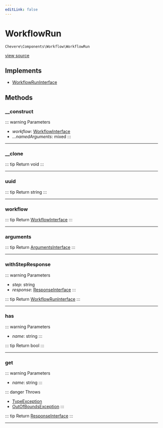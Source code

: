 ```yaml
---
editLink: false
---
```


# WorkflowRun

`Chevere\Components\Workflow\WorkflowRun`

[view source](https://github.com/chevere/chevere/blob/master/src/Chevere/Components/Workflow/WorkflowRun.php)

## Implements

- [WorkflowRunInterface](../../Interfaces/Workflow/WorkflowRunInterface.md)

## Methods

### __construct

::: warning Parameters
- *workflow*: [WorkflowInterface](../../Interfaces/Workflow/WorkflowInterface.md)
- *...namedArguments*: mixed
:::

---

### __clone

::: tip Return
void
:::

---

### uuid

::: tip Return
string
:::

---

### workflow

::: tip Return
[WorkflowInterface](../../Interfaces/Workflow/WorkflowInterface.md)
:::

---

### arguments

::: tip Return
[ArgumentsInterface](../../Interfaces/Parameter/ArgumentsInterface.md)
:::

---

### withStepResponse

::: warning Parameters
- *step*: string
- *response*: [ResponseInterface](../../Interfaces/Response/ResponseInterface.md)
:::

::: tip Return
[WorkflowRunInterface](../../Interfaces/Workflow/WorkflowRunInterface.md)
:::

---

### has

::: warning Parameters
- *name*: string
:::

::: tip Return
bool
:::

---

### get

::: warning Parameters
- *name*: string
:::

::: danger Throws
- [TypeException](../../Exceptions/Core/TypeException.md) 
- [OutOfBoundsException](../../Exceptions/Core/OutOfBoundsException.md) 
:::

::: tip Return
[ResponseInterface](../../Interfaces/Response/ResponseInterface.md)
:::

---
